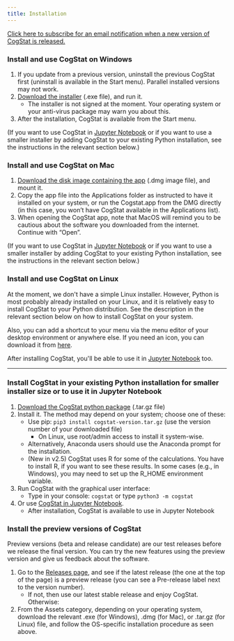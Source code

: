 ```yaml
---
title: Installation
---
```

[Click here to subscribe for an email notification when a new version of CogStat is released.](https://forms.gle/vxFfuiQpG5nBZJSm9)

### Install and use CogStat on Windows

1. If you update from a previous version, uninstall the previous CogStat first (uninstall is available in the Start menu). Parallel installed versions may not work.
1. [Download the installer](https://www.cogstat.org/download.html) (.exe file), and run it.
    - The installer is not signed at the moment. Your operating system or your anti-virus package may warn you about this.
1. After the installation, CogStat is available from the Start menu.

(If you want to use CogStat in [Jupyter Notebook](Jupyter-Notebook) or if you want to use a smaller installer by adding CogStat to your existing Python installation, see the instructions in the relevant section below.)

<!---
1. Download and install your favorite Python distribution (e.g., [WinPython](https://winpython.github.io/) or [Anaconda](https://www.anaconda.com/))
    - Anaconda users should use the Anaconda prompt for the installation.
--->

### Install and use CogStat on Mac

1. [Download the disk image containing the app](https://www.cogstat.org/download.html) (.dmg image file), and mount it.
2. Copy the app file into the Applications folder as instructed to have it installed on your system, or run the Cogstat.app from the DMG directly (in this case, you won’t have CogStat available in the Applications list).
3. When opening the CogStat app, note that MacOS will remind you to be cautious about the software you downloaded from the internet. Continue with “Open”.

(If you want to use CogStat in [Jupyter Notebook](Jupyter-Notebook) or if you want to use a smaller installer by adding CogStat to your existing Python installation, see the instructions in the relevant section below.)

<!---
0. Note that these instructions may not work for older macOS versions. Most probably you need at least macOS 10.13.
1. Install some of the required packages (you may skip this part if you update your CogStat and have already run this before).
    * Open a terminal
        * Press Command+Space, type Terminal and press the enter key.
    * Install brew
        * Type `ruby -e "$(curl -fsSL https://raw.githubusercontent.com/Homebrew/install/master/install)"` and hit enter.
    * Install a new Python 3 and the PyQt Python module
        * Type `brew install python3` and hit enter.
        * Type `brew install pyqt5` and hit enter.
2.
    * Type `pip3 install Downloads/cogstat-version.tar.gz --user` (use the version number of your downloaded file) and hit enter.
        * This may take some time, depending on the speed of your internet connection.
--->

### Install and use CogStat on Linux

At the moment, we don't have a simple Linux installer. However, Python is most probably already installed on your Linux, and it is relatively easy to install CogStat to your Python distribution. See the description in the relevant section below on how to install CogStat on your system.

Also, you can add a shortcut to your menu via the menu editor of your desktop environment or anywhere else. If you need an icon, you can download it from [here](https://github.com/cogstat/cogstat/tree/master/cogstat/resources).

After installing CogStat, you'll be able to use it in [Jupyter Notebook](Jupyter-Notebook) too.
<!--
1. Install some required packages (you may skip this part if you update your CogStat and have already run this before)
    * On a Debian- or an Ubuntu-based distribution, you can use the command line:
        * `sudo apt-get install python3 python3-tk python3-pip python3-notebook python3-setuptools`
        * Alternatively, you can install these packages with any graphical package manager.
        * Some of these packages may be already on your system.
        * On other distributions, the package names may differ.
-->

---

### Install CogStat in your existing Python installation for smaller installer size or to use it in Jupyter Notebook

1. [Download the CogStat python package](https://www.cogstat.org/download.html) (.tar.gz file)
2. Install it. The method may depend on your system; choose one of these:
    * Use pip: `pip3 install cogstat-version.tar.gz` (use the version number of your downloaded file)
        * On Linux, use root/admin access to install it system-wise.
    * Alternatively, Anaconda users should use the Anaconda prompt for the installation.
    * (New in v2.5) CogStat uses R for some of the calculations. You have to install R, if you want to see these results. In some cases (e.g., in Windows), you may need to set up the R_HOME environment variable.
3. Run CogStat with the graphical user interface:
    * Type in your console: `cogstat` or type `python3 -m cogstat`
4. Or use [CogStat in Jupyter Notebook](Jupyter-Notebook).
    * After installation, CogStat is available to use in Jupyter Notebook

### Install the preview versions of CogStat

Preview versions (beta and release candidate) are our test releases before we release the final version. You can try the new features using the preview version and give us feedback about the software.

1. Go to the [Releases page](https://github.com/cogstat/cogstat/releases), and see if the latest release (the one at the top of the page) is a preview release (you can see a Pre-release label next to the version number).
    * If not, then use our latest stable release and enjoy CogStat. Otherwise:
2. From the Assets category, depending on your operating system, download the relevant .exe (for Windows), .dmg (for Mac), or .tar.gz (for Linux) file, and follow the OS-specific installation procedure as seen above.
